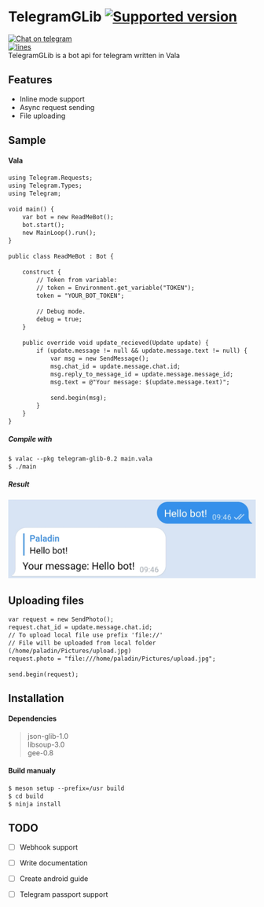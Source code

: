 # TelegramGLib [![Supported version](https://img.shields.io/badge/Telegram%20Bot%20API-6.7-blue)](https://core.telegram.org/bots/api-changelog#april-21-2023)
[![Chat on telegram](https://img.shields.io/badge/chat-on%20telegram-0088cc.svg)](http://t.me/codefaq)  
[![lines](https://img.shields.io/tokei/lines/github/SpikedPaladin/TelegramGLib)](https://github.com/SpikedPaladin/TelegramGLib)  
TelegramGLib is a bot api for telegram written in Vala

## Features
- Inline mode support
- Async request sending
- File uploading

## Sample

#### Vala
```vala
using Telegram.Requests;
using Telegram.Types;
using Telegram;

void main() {
	var bot = new ReadMeBot();
	bot.start();
	new MainLoop().run();
}

public class ReadMeBot : Bot {
    
    construct {
        // Token from variable:
        // token = Environment.get_variable("TOKEN");
        token = "YOUR_BOT_TOKEN";
        
        // Debug mode.
        debug = true;
    }
    
    public override void update_recieved(Update update) {
        if (update.message != null && update.message.text != null) {
            var msg = new SendMessage();
            msg.chat_id = update.message.chat.id;
            msg.reply_to_message_id = update.message.message_id;
            msg.text = @"Your message: $(update.message.text)";
            
            send.begin(msg);
        }
    }
}
```

##### Compile with

    $ valac --pkg telegram-glib-0.2 main.vala
    $ ./main

##### Result
![Screenshot](./result.png)

## Uploading files
```vala
var request = new SendPhoto();
request.chat_id = update.message.chat.id;
// To upload local file use prefix 'file://'
// File will be uploaded from local folder (/home/paladin/Pictures/upload.jpg)
request.photo = "file:///home/paladin/Pictures/upload.jpg";

send.begin(request);
```

## Installation

#### Dependencies
> json-glib-1.0  
> libsoup-3.0  
> gee-0.8

#### Build manualy

    $ meson setup --prefix=/usr build
    $ cd build
    $ ninja install

## TODO
- [ ] Webhook support
- [ ] Write documentation
- [ ] Create android guide
- [ ] Telegram passport support

